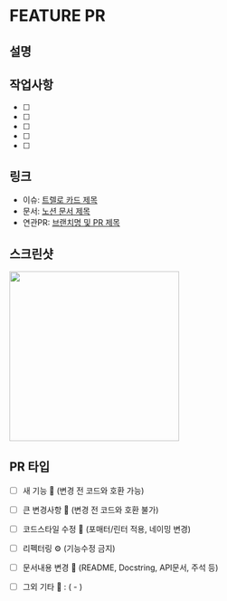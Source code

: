 # FEATURE PR

## 설명


## 작업사항
- [ ] 
- [ ] 
- [ ] 
- [ ] 
- [ ] 


## 링크
- 이슈: [트렐로 카드 제목](링크)
- 문서: [노션 문서 제목](링크)
- 연관PR: [브랜치명 및 PR 제목](링크)


## 스크린샷
<p>
	<img src="", width="300" />
</p>


## PR 타입
- [ ] 새 기능 🚀 (변경 전 코드와 호환 가능)
- [ ] 큰 변경사항 🎇 (변경 전 코드와 호환 불가)
- [ ] 코드스타일 수정 👗 (포매터/린터 적용, 네이밍 변경)
- [ ] 리펙터링 ⚙️ (기능수정 금지)
- [ ] 문서내용 변경 📄 (README, Docstring, API문서, 주석 등)
- [ ] 그외 기타 🎸 : ( - )


